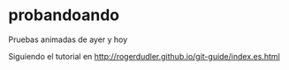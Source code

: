 # probandoando
Pruebas animadas de ayer y hoy

Siguiendo el tutorial en http://rogerdudler.github.io/git-guide/index.es.html
